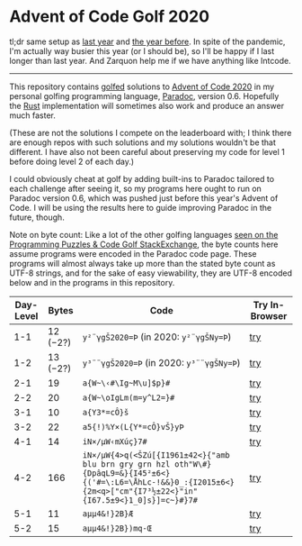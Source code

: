 Advent of Code Golf 2020
========================

tl;dr same setup as [last year](https://github.com/betaveros/advent-of-code-golf-2019) and [the year before](https://github.com/betaveros/advent-of-code-golf-2018). In spite of the pandemic, I'm actually way busier this year (or I should be), so I'll be happy if I last longer than last year. And Zarquon help me if we have anything like Intcode.

---

This repository contains [golfed](https://en.wikipedia.org/wiki/Code_golf) solutions to [Advent of Code 2020](https://adventofcode.com/2020) in my personal golfing programming language, [Paradoc](https://github.com/betaveros/paradoc), version 0.6. Hopefully the [Rust](https://github.com/betaveros/paradoc-rust) implementation will sometimes also work and produce an answer much faster.

(These are not the solutions I compete on the leaderboard with; I think there are enough repos with such solutions and my solutions wouldn't be that different. I have also not been careful about preserving my code for level 1 before doing level 2 of each day.)

I could obviously cheat at golf by adding built-ins to Paradoc tailored to each challenge after seeing it, so my programs here ought to run on Paradoc version 0.6, which was pushed just before this year's Advent of Code. I will be using the results here to guide improving Paradoc in the future, though.

Note on byte count: Like a lot of the other golfing languages [seen on the Programming Puzzles & Code Golf StackExchange](https://codegolf.meta.stackexchange.com/questions/5878/what-character-encodings-may-a-submission-use/5879#5879), the byte counts here assume programs were encoded in the Paradoc code page. These programs will almost always take up more than the stated byte count as UTF-8 strings, and for the sake of easy viewability, they are UTF-8 encoded below and in the programs in this repository.

Day-Level | Bytes | Code | Try In-Browser
--- | -- | ---- | ----
1-1 | 12 (−2?) | `y²¨γgŠ2020=Þ` (in 2020: `y²¨γgŠNy=Þ`) | [try](https://betaveros.github.io/paradoc-rust/#ecKywqjOs2fFoDIwMjA9w54=)
1-2 | 13 (−2?) | `y³¨¨γgŠ2020=Þ` (in 2020: `y³¨¨γgŠNy=Þ`) | [try](https://betaveros.github.io/paradoc-rust/#ecKzwqjCqM6zZ8WgMjAyMD3Dng==)
2-1 | 19 | `a{W~\‹#\Ig~M\u]$p}#` | [try](https://betaveros.github.io/paradoc-rust/#YXtXflzigLkjXElnfk1cdV0kcH0j)
2-2 | 20 | `a{W~\oIgLm(m=y^L2=}#` | [try](https://betaveros.github.io/paradoc-rust/#YXtXflxvSWdMbShtPXleTDI9fSM=)
3-1 | 10 | `a{Y3*=cÔ}š` | [try](https://betaveros.github.io/paradoc-rust/#YXtZMyo9Y8OUfcWh)
3-2 | 22 | `a5{!)%Y×(L{Y*=cÔ}vŠ}yÞ` | [try](https://betaveros.github.io/paradoc-rust/#YTV7ISklWcOXKEx7WSo9Y8OUfXbFoH15w54=)
4-1 | 14 | `iN×/µW‹mXúç}7#` | [try](https://betaveros.github.io/paradoc-rust/#aU7Dly/CtVfigLltWMO6w6d9NyM=)
4-2 | 166 | `iN×/µW{4>q(<ŠZú[{I1961±42<}{"amb blu brn gry grn hzl oth"W\#}{DpâqL9=&}{I45²±6<}{('#=\:L6=\ÅhLc-!&&}0_:{I2015±6<}{2m<q>["cm"{I7³½±22<}"in"{I67.5±9<}1_0]s}]=c~}#}7#` | [try](https://betaveros.github.io/paradoc-rust/#aU7Dly/CtVd7ND5xKDzFoFrDult7STE5NjHCsTQyPH17ImFtYiBibHUgYnJuIGdyeSBncm4gaHpsIG90aCJXXCN9e0Rww6JxTDk9Jn17STQ1wrLCsTY8fXsoJyM9XDpMNj1cw4VoTGMtISYmfTBfOntJMjAxNcKxNjx9ezJtPHE+WyJjbSJ7STfCs8K9wrEyMjx9ImluIntJNjcuNcKxOTx9MV8wXXN9XT1jfn0jfTcj)
5-1 | 11 | `aµµ4&!}2B}Æ` | [try](https://betaveros.github.io/paradoc-rust/#YcK1wrU0JiF9MkJ9w4Y=)
5-2 | 15 | `aµµ4&!}2B})mq-Œ` | [try](https://betaveros.github.io/paradoc-rust/#YcK1wrU0JiF9MkJ9KW1xLcWS)
